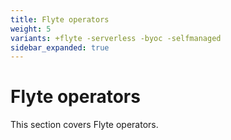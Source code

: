 ```yaml
---
title: Flyte operators
weight: 5
variants: +flyte -serverless -byoc -selfmanaged
sidebar_expanded: true
---
```


# Flyte operators

This section covers Flyte operators.